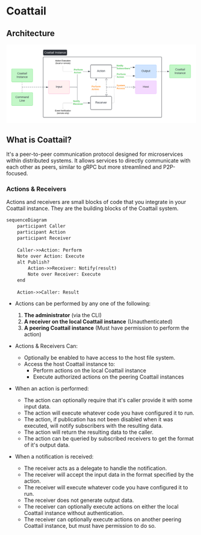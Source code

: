 # Coattail


## Architecture
![Architecture](./arch.png)

## What is Coattail?

It's a peer-to-peer communication protocol designed for microservices within distributed systems. It allows services to directly communicate with each other as peers, similar to gRPC but more streamlined and P2P-focused.

### Actions & Receivers

Actions and receivers are small blocks of code that you integrate in your Coattail instance. They are the building blocks of the Coattail system.

```mermaid
sequenceDiagram
    participant Caller
    participant Action
    participant Receiver

    Caller->>Action: Perform
    Note over Action: Execute
    alt Publish?
        Action->>Receiver: Notify(result)
        Note over Receiver: Execute
    end

    Action->>Caller: Result
```

* Actions can be performed by any one of the following:

    1. **The administrator** (via the CLI)
    2. **A receiver on the local Coattail instance** (Unauthenticated)
    3. **A peering Coattail instance** (Must have permission to perform the action)

* Actions & Receivers Can:

    * Optionally be enabled to have access to the host file system.
    * Access the host Coattail instance to:
        * Perform actions on the local Coattail instance
        * Execute authorized actions on the peering Coattail instances

* When an action is performed:

    * The action can optionally require that it's caller provide it with some input data.
    * The action will execute whatever code you have configured it to run.
    * The action, if publication has not been disabled when it was executed, will notify subscribers with the resulting data.
    * The action will return the resulting data to the caller.
    * The action can be queried by subscribed receivers to get the format of it's output data.

* When a notification is received:

    * The receiver acts as a delegate to handle the notification.
    * The receiver will accept the input data in the format specified by the action.
    * The receiver will execute whatever code you have configured it to run.
    * The receiver does not generate output data.
    * The receiver can optionally execute actions on either the local Coattail instance without authentication.
    * The receiver can optionally execute actions on another peering Coattail instance, but must have permission to do so.